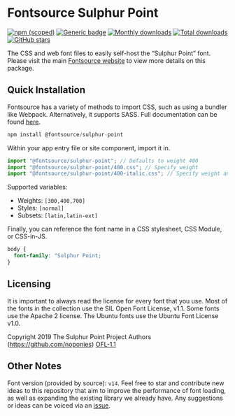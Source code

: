 # Fontsource Sulphur Point

[![npm (scoped)](https://img.shields.io/npm/v/@fontsource/sulphur-point?color=brightgreen)](https://www.npmjs.com/package/@fontsource/sulphur-point) [![Generic badge](https://img.shields.io/badge/fontsource-passing-brightgreen)](https://github.com/fontsource/fontsource) [![Monthly downloads](https://badgen.net/npm/dm/@fontsource/sulphur-point)](https://github.com/fontsource/fontsource) [![Total downloads](https://badgen.net/npm/dt/@fontsource/sulphur-point)](https://github.com/fontsource/fontsource) [![GitHub stars](https://img.shields.io/github/stars/fontsource/fontsource.svg?style=social&label=Star)](https://github.com/fontsource/fontsource/stargazers)

The CSS and web font files to easily self-host the “Sulphur Point” font. Please visit the main [Fontsource website](https://fontsource.org/fonts/sulphur-point) to view more details on this package.

## Quick Installation

Fontsource has a variety of methods to import CSS, such as using a bundler like Webpack. Alternatively, it supports SASS. Full documentation can be found [here](https://fontsource.org/docs/getting-started/introduction).

```javascript
npm install @fontsource/sulphur-point
```

Within your app entry file or site component, import it in.

```javascript
import "@fontsource/sulphur-point"; // Defaults to weight 400
import "@fontsource/sulphur-point/400.css"; // Specify weight
import "@fontsource/sulphur-point/400-italic.css"; // Specify weight and style

```

Supported variables:
- Weights: `[300,400,700]`
- Styles: `[normal]`
- Subsets: `[latin,latin-ext]`

Finally, you can reference the font name in a CSS stylesheet, CSS Module, or CSS-in-JS.

```css
body {
  font-family: "Sulphur Point;
}
```

## Licensing
It is important to always read the license for every font that you use.
Most of the fonts in the collection use the SIL Open Font License, v1.1. Some fonts use the Apache 2 license. The Ubuntu fonts use the Ubuntu Font License v1.0.

Copyright 2019 The Sulphur Point Project Authors (https://github.com/noponies)
[OFL-1.1](http://scripts.sil.org/OFL)

## Other Notes
Font version (provided by source): `v14`.
Feel free to star and contribute new ideas to this repository that aim to improve the performance of font loading, as well as expanding the existing library we already have. Any suggestions or ideas can be voiced via an [issue](https://github.com/fontsource/fontsource/issues).